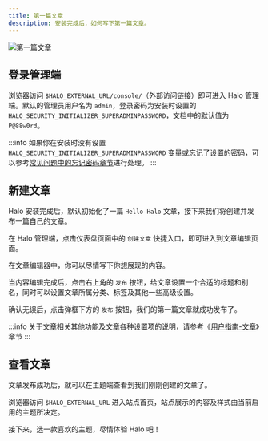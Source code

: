 ```yaml
---
title: 第一篇文章
description: 安装完成后，如何写下第一篇文章。
---
```


![第一篇文章](/img/first-post.gif)

## 登录管理端

浏览器访问 `$HALO_EXTERNAL_URL/console/`（外部访问链接）即可进入 Halo 管理端。默认的管理员用户名为 `admin`，登录密码为安装时设置的 `HALO_SECURITY_INITIALIZER_SUPERADMINPASSWORD`，文档中的默认值为 `P@88w0rd`。

:::info
如果你在安装时没有设置 `HALO_SECURITY_INITIALIZER_SUPERADMINPASSWORD` 变量或忘记了设置的密码，可以参考[常见问题中的忘记密码章节](../user-guide/faq.md)进行处理。
:::

## 新建文章

Halo 安装完成后，默认初始化了一篇 `Hello Halo` 文章，接下来我们将创建并发布一篇自己的文章。

在 Halo 管理端，点击仪表盘页面中的 `创建文章` 快捷入口，即可进入到文章编辑页面。

在文章编辑器中，你可以尽情写下你想展现的内容。

当内容编辑完成后，点击右上角的 `发布` 按钮，给文章设置一个合适的标题和别名，同时可以设置文章所属分类、标签及其他一些高级设置。

确认无误后，点击弹框下方的 `发布` 按钮，我们的第一篇文章就成功发布了。

:::info
关于文章相关其他功能及文章各种设置项的说明，请参考《[用户指南-文章](../user-guide/posts.md)》章节
:::

## 查看文章

文章发布成功后，就可以在主题端查看到我们刚刚创建的文章了。

浏览器访问 `$HALO_EXTERNAL_URL` 进入站点首页，站点展示的内容及样式由当前启用的主题所决定。

接下来，选一款喜欢的主题，尽情体验 Halo 吧！
